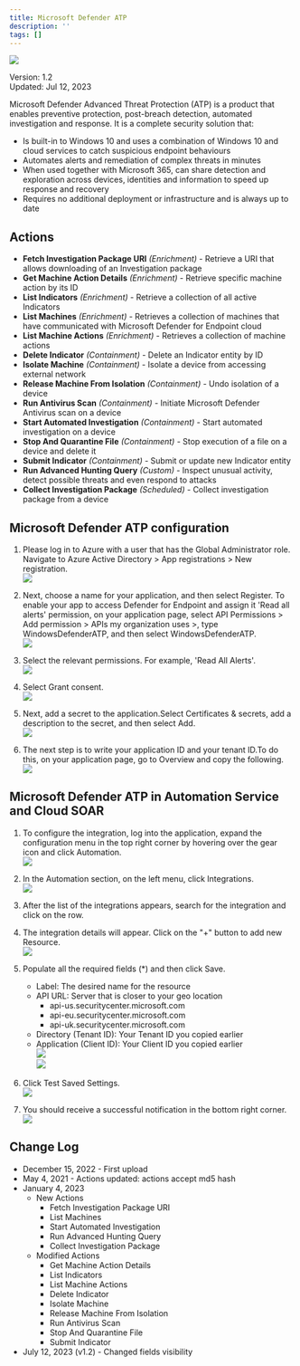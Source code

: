 ```yaml
---
title: Microsoft Defender ATP
description: ''
tags: []
---
```


![](/img/platform-services/automation-service/app-central/logos/microsoft-defender-atp.png)

Version: 1.2  
Updated: Jul 12, 2023

Microsoft Defender Advanced Threat Protection (ATP) is a product that enables preventive protection, post-breach detection, automated investigation and response. It is a complete security solution that:

* Is built-in to Windows 10 and uses a combination of Windows 10 and cloud services to catch suspicious endpoint behaviours
* Automates alerts and remediation of complex threats in minutes
* When used together with Microsoft 365, can share detection and exploration across devices, identities and information to speed up response and recovery
* Requires no additional deployment or infrastructure and is always up to date

## Actions

* **Fetch Investigation Package URI** *(Enrichment)* - Retrieve a URI that allows downloading of an Investigation package
* **Get Machine Action Details** *(Enrichment)* - Retrieve specific machine action by its ID
* **List Indicators** *(Enrichment)* - Retrieve a collection of all active Indicators
* **List Machines** *(Enrichment)* - Retrieves a collection of machines that have communicated with Microsoft Defender for Endpoint cloud
* **List Machine Actions** *(Enrichment)* - Retrieves a collection of machine actions
* **Delete Indicator** *(Containment)* - Delete an Indicator entity by ID
* **Isolate Machine** *(Containment)* - Isolate a device from accessing external network
* **Release Machine From Isolation** *(Containment)* - Undo isolation of a device
* **Run Antivirus Scan** *(Containment)* - Initiate Microsoft Defender Antivirus scan on a device
* **Start Automated Investigation** *(Containment)* - Start automated investigation on a device
* **Stop And Quarantine File** *(Containment)* - Stop execution of a file on a device and delete it
* **Submit Indicator** *(Containment)* - Submit or update new Indicator entity
* **Run Advanced Hunting Query** *(Custom)* - Inspect unusual activity, detect possible threats and even respond to attacks
* **Collect Investigation Package** *(Scheduled)* - Collect investigation package from a device

## Microsoft Defender ATP configuration

1. Please log in to Azure with a user that has the Global Administrator role. Navigate to Azure Active Directory > App registrations > New registration. <br/>![](/img/platform-services/automation-service/app-central/integrations/microsoft-defender-atp/microsoft-defender-atp-1.png)

1. Next, choose a name for your application, and then select Register. To enable your app to access Defender for Endpoint and assign it 'Read all alerts' permission, on your application page, select API Permissions > Add permission > APIs my organization uses >, type WindowsDefenderATP, and then select WindowsDefenderATP. <br/>![](/img/platform-services/automation-service/app-central/integrations/microsoft-defender-atp/microsoft-defender-atp-2.png)

1. Select the relevant permissions. For example, 'Read All Alerts'. <br/>![](/img/platform-services/automation-service/app-central/integrations/microsoft-defender-atp/microsoft-defender-atp-3.png)

1. Select Grant consent. <br/>![](/img/platform-services/automation-service/app-central/integrations/microsoft-defender-atp/microsoft-defender-atp-4.png)

1. Next, add a secret to the application.Select Certificates & secrets, add a description to the secret, and then select Add. <br/>![](/img/platform-services/automation-service/app-central/integrations/microsoft-defender-atp/microsoft-defender-atp-5.png)

1. The next step is to write your application ID and your tenant ID.To do this, on your application page, go to Overview and copy the following. <br/>![](/img/platform-services/automation-service/app-central/integrations/microsoft-defender-atp/microsoft-defender-atp-6.png)

## Microsoft Defender ATP in Automation Service and Cloud SOAR

1. To configure the integration, log into the application, expand the configuration menu in the top right corner by hovering over the gear icon and click Automation. <br/>![](/img/platform-services/automation-service/app-central/integrations/microsoft-defender-atp/microsoft-defender-atp-7.png)

1. In the Automation section, on the left menu, click Integrations. <br/>![](/img/platform-services/automation-service/app-central/integrations/microsoft-defender-atp/microsoft-defender-atp-8.png)

1. After the list of the integrations appears, search for the integration and click on the row.

1. The integration details will appear. Click on the "+" button to add new Resource. <br/>![](/img/platform-services/automation-service/app-central/integrations/microsoft-defender-atp/microsoft-defender-atp-9.png)

1. Populate all the required fields (\*) and then click Save.
   * Label: The desired name for the resource
   * API URL: Server that is closer to your geo location
	  * api-us.securitycenter.microsoft.com
	  * api-eu.securitycenter.microsoft.com
	  * api-uk.securitycenter.microsoft.com
   * Directory (Tenant ID): Your Tenant ID you copied earlier
   * Application (Client ID): Your Client ID you copied earlier <br/>![](/img/platform-services/automation-service/app-central/integrations/microsoft-defender-atp/microsoft-defender-atp-10.png) <br/>![](/img/platform-services/automation-service/app-central/integrations/microsoft-defender-atp/microsoft-defender-atp-11.png)

1. Click Test Saved Settings. <br/>![](/img/platform-services/automation-service/app-central/integrations/microsoft-defender-atp/microsoft-defender-atp-12.png)

1. You should receive a successful notification in the bottom right corner. <br/>![](/img/platform-services/automation-service/app-central/integrations/microsoft-defender-atp/microsoft-defender-atp-13.png)

## Change Log

* December 15, 2022 - First upload
* May 4, 2021 - Actions updated: actions accept md5 hash
* January 4, 2023
	+ New Actions
		- Fetch Investigation Package URI
		- List Machines
		- Start Automated Investigation
		- Run Advanced Hunting Query
		- Collect Investigation Package
	+ Modified Actions
		- Get Machine Action Details
		- List Indicators
		- List Machine Actions
		- Delete Indicator
		- Isolate Machine
		- Release Machine From Isolation
		- Run Antivirus Scan
		- Stop And Quarantine File
		- Submit Indicator
* July 12, 2023 (v1.2) - Changed fields visibility
